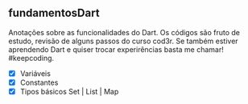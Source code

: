 ## fundamentosDart

Anotações sobre as funcionalidades do Dart.
Os códigos são fruto de estudo, revisão de alguns passos do curso cod3r.
Se também estiver aprendendo Dart e quiser trocar experirências basta me chamar!
#keepcoding.
- [x] Variáveis
- [x] Constantes
- [x] Tipos básicos Set | List | Map

